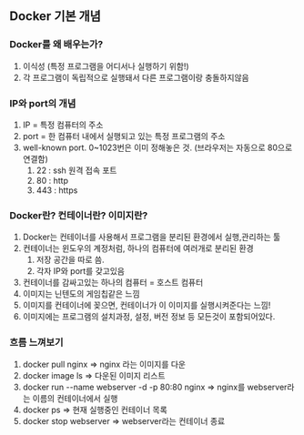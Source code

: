 ## Docker 기본 개념  

### Docker를 왜 배우는가?
1. 이식성 (특정 프로그램을 어디서나 실행하기 위함!)  
2. 각 프로그램이 독립적으로 실행돼서 다른 프로그램이랑 충돌하지않음  
     
### IP와 port의 개념
1. IP = 특정 컴퓨터의 주소
2. port = 한 컴퓨터 내에서 실행되고 있는 특정 프로그램의 주소
3. well-known port. 0~1023번은 이미 정해놓은 것. (브라우저는 자동으로 80으로 연결함)
   1. 22 : ssh 원격 접속 포트
   2. 80 : http
   3. 443 : https

### Docker란? 컨테이너란? 이미지란?
1. Docker는 컨테이너를 사용해서 프로그램을 분리된 환경에서 실행,관리하는 툴  
2. 컨테이너는 윈도우의 계정처럼, 하나의 컴퓨터에 여러개로 분리된 환경  
   1. 저장 공간을 따로 씀.
   2. 각자 IP와 port를 갖고있음
3. 컨테이너를 감싸고있는 하나의 컴퓨터 = 호스트 컴퓨터
4. 이미지는 닌텐도의 게임칩같은 느낌
5. 이미지를 컨테이너에 꽂으면, 컨테이너가 이 이미지를 실행시켜준다는 느낌!
6. 이미지에는 프로그램의 설치과정, 설정, 버전 정보 등 모든것이 포함되어있다.

### 흐름 느껴보기
1. docker pull nginx => nginx 라는 이미지를 다운
2. docker image ls => 다운된 이미지 리스트
3. docker run --name webserver -d -p 80:80 nginx => nginx를 webserver라는 이름의 컨테이너에서 실행
4. docker ps => 현재 실행중인 컨테이너 목록
5. docker stop webserver => webserver라는 컨테이너 종료